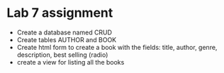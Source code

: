 # Lab 7 assignment
- Create a database named CRUD
- Create tables AUTHOR and BOOK
- Create html form to create a book with the fields: title, author, genre, description, best selling (radio)
- create a view for listing all the books